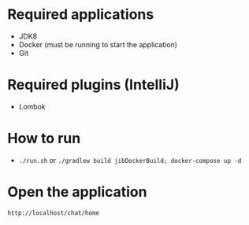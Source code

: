 # Required applications
- JDK8
- Docker (must be running to start the application)
- Git

# Required plugins (IntelliJ)
- Lombok

# How to run
- ```./run.sh``` or ```./gradlew build jibDockerBuild; docker-compose up -d```

# Open the application
```http://localhost/chat/home```
